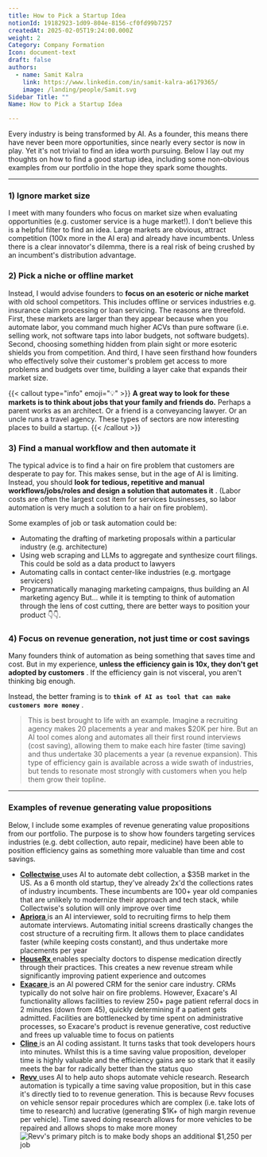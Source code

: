 ```yaml
---
title: How to Pick a Startup Idea
notionId: 19182923-1d09-804e-8156-cf0fd99b7257
createdAt: 2025-02-05T19:24:00.000Z
weight: 2
Category: Company Formation
Icon: document-text
draft: false
authors:
  - name: Samit Kalra
    link: https://www.linkedin.com/in/samit-kalra-a6179365/
    image: /landing/people/Samit.svg
Sidebar Title: ""
Name: How to Pick a Startup Idea

---
```




Every industry is being transformed by AI. As a founder, this means there have never been more opportunities, since nearly every sector is now in play. Yet it's not trivial to find an idea worth pursuing. Below I lay out my thoughts on how to find a good startup idea, including some non-obvious examples from our portfolio in the hope they spark some thoughts.

---


### 1) Ignore market size


I meet with many founders who focus on market size when evaluating opportunities (e.g. customer service is a huge market!). I don't believe this is a helpful filter to find an idea. Large markets are obvious, attract competition (100x more in the AI era) and already have incumbents. Unless there is a clear innovator's dilemma, there is a real risk of being crushed by an incumbent's distribution advantage.

###  **2) Pick a niche or offline market** 


Instead, I would advise founders to  **focus on an esoteric or niche market**  with old school competitors. This includes offline or services industries e.g. insurance claim processing or loan servicing. The reasons are threefold. First, these markets are larger than they appear because when you automate labor, you command much higher ACVs than pure software (i.e. selling work, not software taps into labor budgets, not software budgets). Second, choosing something hidden from plain sight or more esoteric shields you from competition. And third, I have seen firsthand how founders who effectively solve their customer's problem get access to more problems and budgets over time, building a layer cake that expands their market size.

{{< callout type="info" emoji="💡" >}}
 **A great way to look for these markets is to think about jobs that your family and friends do.**  Perhaps a parent works as an architect. Or a friend is a conveyancing lawyer. Or an uncle runs a travel agency. These types of sectors are now interesting places to build a startup.
{{< /callout >}}


###  **3) Find a manual workflow and then automate it** 


The typical advice is to find a hair on fire problem that customers are desperate to pay for. This makes sense, but in the age of AI is limiting. Instead, you should  **look for tedious, repetitive and manual workflows/jobs/roles and design a solution that automates it** . (Labor costs are often the largest cost item for services businesses, so labor automation is very much a solution to a hair on fire problem). 

Some examples of job or task automation could be: 

- Automating the drafting of marketing proposals within a particular industry (e.g. architecture)
- Using web scraping and LLMs to aggregate and synthesize court filings. This could be sold as a data product to lawyers
- Automating calls in contact center-like industries (e.g. mortgage servicers)
- Programmatically managing marketing campaigns, thus building an AI marketing agency
But… while it is tempting to think of automation through the lens of cost cutting, there are better ways to position your product 👇👇.

###  **4) Focus on revenue generation, not just time or cost savings** 


Many founders think of automation as being something that saves time and cost. But in my experience,  **unless the efficiency gain is 10x, they don't get adopted by customers** . If the efficiency gain is not visceral, you aren't thinking big enough.

Instead, the better framing is to  **`think of AI as tool that can make customers more money`** .

> This is best brought to life with an example. Imagine a recruiting agency makes 20 placements a year and makes $20K per hire. But an AI tool comes along and automates all their first round interviews (cost saving), allowing them to make each hire faster (time saving) and thus undertake 30 placements a year (a revenue expansion). This type of efficiency gain is available across a wide swath of industries, but tends to resonate most strongly with customers when you help them grow their topline. 


---


###  **Examples of revenue generating value propositions** 


Below, I include some examples of revenue generating value propositions from our portfolio. The purpose is to show how founders targeting services industries (e.g. debt collection, auto repair, medicine) have been able to position efficiency gains as something more valuable than time and cost savings.

- [ **Collectwise** ](https://collectwise.com/) uses AI to automate debt collection, a $35B market in the US. As a 6 month old startup, they've already 2x'd the collections rates of industry incumbents. These incumbents are 100+ year old companies that are unlikely to modernize their approach and tech stack, while Collectwise's solution will only improve over time
- [ **Apriora** ](https://www.apriora.ai/) is an AI interviewer, sold to recruiting firms to help them automate interviews. Automating initial screens drastically changes the cost structure of a recruiting firm. It allows them to place candidates faster (while keeping costs constant), and thus undertake more placements per year
- [ **HouseRx** ](https://houserx.com/) enables specialty doctors to dispense medication directly through their practices. This creates a new revenue stream while significantly improving patient experience and outcomes
- [ **Exacare** ](https://www.exacare.com/) is an AI powered CRM for the senior care industry. CRMs typically do not solve hair on fire problems. However, Exacare's AI functionality allows facilities to review 250+ page patient referral docs in 2 minutes (down from 45), quickly determining if a patient gets admitted. Facilities are bottlenecked by time spent on administrative processes, so Exacare's product is revenue generative, cost reductive and frees up valuable time to focus on patients
- [ **Cline** ](https://cline.bot/) is an AI coding assistant. It turns tasks that took developers hours into minutes. Whilst this is a time saving value proposition, developer time is highly valuable and the efficiency gains are so stark that it easily meets the bar for radically better than the status quo
- [ **Revv** ](https://www.revvhq.com/) uses AI to help auto shops automate vehicle research. Research automation is typically a time saving value proposition, but in this case it's directly tied to to revenue generation. This is because Revv focuses on vehicle sensor repair procedures which are complex (i.e. take lots of time to research) and lucrative (generating $1K+ of high margin revenue per vehicle). Time saved doing research allows for more vehicles to be repaired and allows shops to make more money
![Revv's primary pitch is to make body shops an additional $1,250 per job](https://prod-files-secure.s3.us-west-2.amazonaws.com/52e751b5-230f-4649-8c4e-0224e58da4f9/370e296b-f1ec-4862-970d-c6e37079c7a0/Screen_Shot_2025-02-02_at_1.08.01_PM.png?X-Amz-Algorithm=AWS4-HMAC-SHA256&X-Amz-Content-Sha256=UNSIGNED-PAYLOAD&X-Amz-Credential=ASIAZI2LB46636ZXA5TE%2F20251006%2Fus-west-2%2Fs3%2Faws4_request&X-Amz-Date=20251006T092225Z&X-Amz-Expires=3600&X-Amz-Security-Token=IQoJb3JpZ2luX2VjEPH%2F%2F%2F%2F%2F%2F%2F%2F%2F%2FwEaCXVzLXdlc3QtMiJHMEUCIGyMu0hI%2FRAlnWMJUQFnScriFtXx0vjHcTZQzPsLUnCYAiEA3ORzENh0aOH7wbLScQ%2FfeFibg5JGalmSJ96T1HoAxHcqiAQIiv%2F%2F%2F%2F%2F%2F%2F%2F%2F%2FARAAGgw2Mzc0MjMxODM4MDUiDLcMyb9C5Et7bVI%2F7yrcA%2FP81cqRibQVFG5c8cqYlMXfvH0a0drhPrWNJyvRDwQc%2FiGsT2YC%2Bu4GmWQNic2Zms18bjF0Wv2UK5vmaizNRNyJv0C%2FQ81ymVCtMOjtoLXBYISkiqcMAn969%2B6adahBow1YA82KAaZZqrSkQJFUerNLtQh72MzaEmQLZOFaV1C6s96LbKKPlknqhIcMoYpt%2FvGTTUpwfIwRTn7e06Fq64Vr7kwX0LJJBQaUPVw6fY9%2BfisXlb6fMqm%2BD2%2BGRntWG8JgD21vcarsDOKMM7GIGILTYMuAjVb%2BF5iQor2f%2FunJMctA%2F4unZsAx7WXfc82JMj2x9uow9luq%2FZhUhB%2Fal7oZGR74EC%2Fv9uHi8ZmRjjStnMYbBf1T%2BVJWadaC9G0bB%2BM1oR0Ng3HILeMkP9mqq4QsB6Xc%2FcmV7%2FB%2BV13AGykTVsulDsI1ViVKBUsDq%2Ftbak7QLhcUqnnUX9lcTCX64GArDGi2C2vhIM0aPmCmF5dqdiaM95rc8VilCs04nlz1jcPJQLQoVNliLObKcSmMH5nXhR2xrCuVCgaqEfRlI%2B1LTK6nbdeilSBg2p1BloyDxFKcBR6y1jRriy8TisCcOmSZHA7wb8RFWyfd3HCcmL9a9FQZumTF1%2BLaez4%2FMKaQjscGOqUB0ytWNBuliOwFWI9vJR9AaYrBZ9fxCJN%2FZRY2mCQ1lKfucWjTIXPRQSunKh%2BcTKQjV2PjLhDVcN3g7A2c%2F71a%2FB6ozA8OshckX%2FzkHcmASQhWqKW12LdvHogkH%2Fh4bQLkM%2BgfQaKZMAd3H7vdjsIYSgza7ABqc3XHa3xmubRf0tjMx0wtCriv7Z%2F4nfoshYZ%2FPxI2Syc2dlHR482KWGYywuKOHHUs&X-Amz-Signature=929811e55905d8c784fecac54619c37c102eaa18cd57f457d1eb5817a34a1505&X-Amz-SignedHeaders=host&x-amz-checksum-mode=ENABLED&x-id=GetObject)

